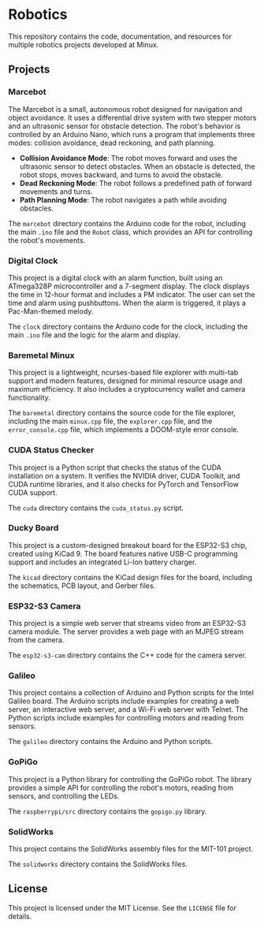 # Robotics

This repository contains the code, documentation, and resources for multiple robotics projects developed at Minux.

## Projects

### Marcebot

The Marcebot is a small, autonomous robot designed for navigation and object avoidance. It uses a differential drive system with two stepper motors and an ultrasonic sensor for obstacle detection. The robot's behavior is controlled by an Arduino Nano, which runs a program that implements three modes: collision avoidance, dead reckoning, and path planning.

- **Collision Avoidance Mode**: The robot moves forward and uses the ultrasonic sensor to detect obstacles. When an obstacle is detected, the robot stops, moves backward, and turns to avoid the obstacle.
- **Dead Reckoning Mode**: The robot follows a predefined path of forward movements and turns.
- **Path Planning Mode**: The robot navigates a path while avoiding obstacles.

The `marcebot` directory contains the Arduino code for the robot, including the main `.ino` file and the `Robot` class, which provides an API for controlling the robot's movements.

### Digital Clock

This project is a digital clock with an alarm function, built using an ATmega328P microcontroller and a 7-segment display. The clock displays the time in 12-hour format and includes a PM indicator. The user can set the time and alarm using pushbuttons. When the alarm is triggered, it plays a Pac-Man-themed melody.

The `clock` directory contains the Arduino code for the clock, including the main `.ino` file and the logic for the alarm and display.

### Baremetal Minux

This project is a lightweight, ncurses-based file explorer with multi-tab support and modern features, designed for minimal resource usage and maximum efficiency. It also includes a cryptocurrency wallet and camera functionality.

The `baremetal` directory contains the source code for the file explorer, including the main `minux.cpp` file, the `explorer.cpp` file, and the `error_console.cpp` file, which implements a DOOM-style error console.

### CUDA Status Checker

This project is a Python script that checks the status of the CUDA installation on a system. It verifies the NVIDIA driver, CUDA Toolkit, and CUDA runtime libraries, and it also checks for PyTorch and TensorFlow CUDA support.

The `cuda` directory contains the `cuda_status.py` script.

### Ducky Board

This project is a custom-designed breakout board for the ESP32-S3 chip, created using KiCad 9. The board features native USB-C programming support and includes an integrated Li-Ion battery charger.

The `kicad` directory contains the KiCad design files for the board, including the schematics, PCB layout, and Gerber files.

### ESP32-S3 Camera

This project is a simple web server that streams video from an ESP32-S3 camera module. The server provides a web page with an MJPEG stream from the camera.

The `esp32-s3-cam` directory contains the C++ code for the camera server.

### Galileo

This project contains a collection of Arduino and Python scripts for the Intel Galileo board. The Arduino scripts include examples for creating a web server, an interactive web server, and a Wi-Fi web server with Telnet. The Python scripts include examples for controlling motors and reading from sensors.

The `galileo` directory contains the Arduino and Python scripts.

### GoPiGo

This project is a Python library for controlling the GoPiGo robot. The library provides a simple API for controlling the robot's motors, reading from sensors, and controlling the LEDs.

The `raspberrypi/src` directory contains the `gopigo.py` library.

### SolidWorks

This project contains the SolidWorks assembly files for the MIT-101 project.

The `solidworks` directory contains the SolidWorks files.

## License

This project is licensed under the MIT License. See the `LICENSE` file for details.